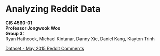 # Analyzing Reddit Data
**CIS 4560-01** <br />
**Professor Jongwook Woo** <br />
**Group 3:** <br />
Ryan Hathcock, Michael Kintanar, Danny Xie, Daniel Kang, Klayton Trinh <br />


[Dataset - May 2015 Reddit Comments](https://www.kaggle.com/reddit/reddit-comments-may-2015)
